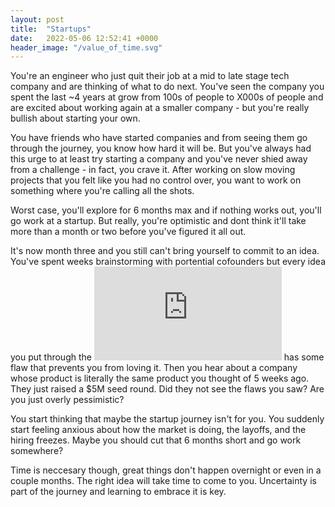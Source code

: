 ```yaml
---
layout: post
title:  "Startups"
date:   2022-05-06 12:52:41 +0000
header_image: "/value_of_time.svg"
---
```


You're an engineer who just quit their job at a mid to late stage tech company and are thinking of what to do next. You've seen the company you spent the last ~4 years at grow from 100s of people to X000s of people and are excited about working again at a smaller company - but you're really bullish about starting your own.

You have friends who have started companies and from seeing them go through the journey, you know how hard it will be. But you've always had this urge to at least try starting a company and you've never shied away from a challenge - in fact, you crave it. After working on slow moving projects that you felt like you had no control over, you want to work on something where you're calling all the shots.

Worst case, you'll explore for 6 months max and if nothing works out, you'll go work at a startup. But really, you're optimistic and dont think it'll take more than a month or two before you've figured it all out.

<!-- read more -->

It's now month three and you still can't bring yourself to commit to an idea. You've spent weeks brainstorming with portential cofounders but every idea you put through the ![maze](https://spark-public.s3.amazonaws.com/startup/lecture_slides/lecture5-market-wireframing-design.pdf) has some flaw that prevents you from loving it. Then you hear about a company whose product is literally the same product you thought of 5 weeks ago. They just raised a $5M seed round. Did they not see the flaws you saw? Are you just overly pessimistic?

You start thinking that maybe the startup journey isn't for you. You suddenly start feeling anxious about how the market is doing, the layoffs, and the hiring freezes. Maybe you should cut that 6 months short and go work somewhere?

Time is neccesary though, great things don't happen overnight or even in a couple months. The right idea will take time to come to you. Uncertainty is part of the journey and learning to embrace it is key.

